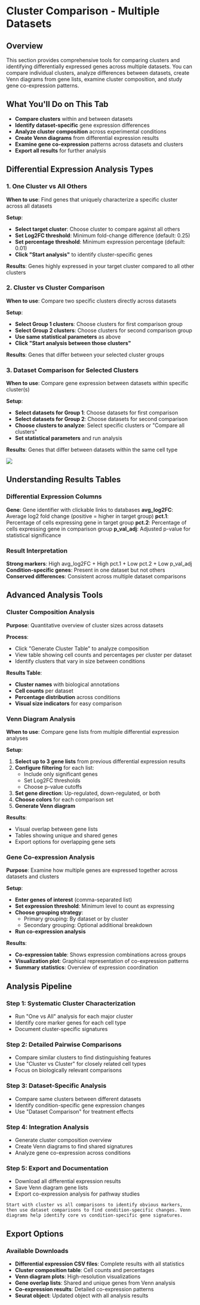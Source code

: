 # Cluster Comparison - Multiple Datasets

## Overview
This section provides comprehensive tools for comparing clusters and identifying differentially expressed genes across multiple datasets. You can compare individual clusters, analyze differences between datasets, create Venn diagrams from gene lists, examine cluster composition, and study gene co-expression patterns.

## What You'll Do on This Tab
- **Compare clusters** within and between datasets
- **Identify dataset-specific** gene expression differences
- **Analyze cluster composition** across experimental conditions
- **Create Venn diagrams** from differential expression results
- **Examine gene co-expression** patterns across datasets and clusters
- **Export all results** for further analysis

## Differential Expression Analysis Types

### 1. One Cluster vs All Others

**When to use**: Find genes that uniquely characterize a specific cluster across all datasets

**Setup**:
- **Select target cluster**: Choose cluster to compare against all others
- **Set Log2FC threshold**: Minimum fold-change difference (default: 0.25)
- **Set percentage threshold**: Minimum expression percentage (default: 0.01)
- **Click "Start analysis"** to identify cluster-specific genes

**Results**: Genes highly expressed in your target cluster compared to all other clusters

### 2. Cluster vs Cluster Comparison

**When to use**: Compare two specific clusters directly across datasets

**Setup**:
- **Select Group 1 clusters**: Choose clusters for first comparison group
- **Select Group 2 clusters**: Choose clusters for second comparison group  
- **Use same statistical parameters** as above
- **Click "Start analysis between those clusters"**

**Results**: Genes that differ between your selected cluster groups

### 3. Dataset Comparison for Selected Clusters

**When to use**: Compare gene expression between datasets within specific cluster(s)

**Setup**:
- **Select datasets for Group 1**: Choose datasets for first comparison
- **Select datasets for Group 2**: Choose datasets for second comparison
- **Choose clusters to analyze**: Select specific clusters or "Compare all clusters"
- **Set statistical parameters** and run analysis

**Results**: Genes that differ between datasets within the same cell type

![](../_static/images/multiple_datasets_analysis/biomarkers_merge.png)

## Understanding Results Tables

### Differential Expression Columns
**Gene**: Gene identifier with clickable links to databases
**avg_log2FC**: Average log2 fold change (positive = higher in target group)
**pct.1**: Percentage of cells expressing gene in target group
**pct.2**: Percentage of cells expressing gene in comparison group
**p_val_adj**: Adjusted p-value for statistical significance

### Result Interpretation
**Strong markers**: High avg_log2FC + High pct.1 + Low pct.2 + Low p_val_adj
**Condition-specific genes**: Present in one dataset but not others
**Conserved differences**: Consistent across multiple dataset comparisons

## Advanced Analysis Tools

### Cluster Composition Analysis

**Purpose**: Quantitative overview of cluster sizes across datasets

**Process**:
- Click "Generate Cluster Table" to analyze composition
- View table showing cell counts and percentages per cluster per dataset
- Identify clusters that vary in size between conditions

**Results Table**:
- **Cluster names** with biological annotations
- **Cell counts** per dataset
- **Percentage distribution** across conditions
- **Visual size indicators** for easy comparison

### Venn Diagram Analysis

**When to use**: Compare gene lists from multiple differential expression analyses

**Setup**:
1. **Select up to 3 gene lists** from previous differential expression results
2. **Configure filtering** for each list:
   - Include only significant genes
   - Set Log2FC thresholds
   - Choose p-value cutoffs
3. **Set gene direction**: Up-regulated, down-regulated, or both
4. **Choose colors** for each comparison set
5. **Generate Venn diagram**

**Results**:
- Visual overlap between gene lists
- Tables showing unique and shared genes
- Export options for overlapping gene sets

### Gene Co-expression Analysis

**Purpose**: Examine how multiple genes are expressed together across datasets and clusters

**Setup**:
- **Enter genes of interest** (comma-separated list)
- **Set expression threshold**: Minimum level to count as expressing
- **Choose grouping strategy**:
  - Primary grouping: By dataset or by cluster
  - Secondary grouping: Optional additional breakdown
- **Run co-expression analysis**

**Results**:
- **Co-expression table**: Shows expression combinations across groups
- **Visualization plot**: Graphical representation of co-expression patterns
- **Summary statistics**: Overview of expression coordination

## Analysis Pipeline

### Step 1: Systematic Cluster Characterization
- Run "One vs All" analysis for each major cluster
- Identify core marker genes for each cell type
- Document cluster-specific signatures

### Step 2: Detailed Pairwise Comparisons
- Compare similar clusters to find distinguishing features
- Use "Cluster vs Cluster" for closely related cell types
- Focus on biologically relevant comparisons

### Step 3: Dataset-Specific Analysis
- Compare same clusters between different datasets
- Identify condition-specific gene expression changes
- Use "Dataset Comparison" for treatment effects

### Step 4: Integration Analysis
- Generate cluster composition overview
- Create Venn diagrams to find shared signatures
- Analyze gene co-expression across conditions

### Step 5: Export and Documentation
- Download all differential expression results
- Save Venn diagram gene lists
- Export co-expression analysis for pathway studies

```{tip}
Start with cluster vs all comparisons to identify obvious markers, then use dataset comparisons to find condition-specific changes. Venn diagrams help identify core vs condition-specific gene signatures.
```

## Export Options

### Available Downloads
- **Differential expression CSV files**: Complete results with all statistics
- **Cluster composition table**: Cell counts and percentages
- **Venn diagram plots**: High-resolution visualizations
- **Gene overlap lists**: Shared and unique genes from Venn analysis
- **Co-expression results**: Detailed co-expression patterns
- **Seurat object**: Updated object with all analysis results


